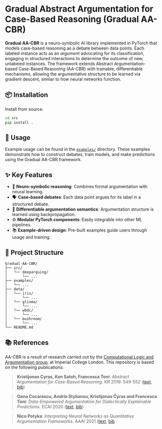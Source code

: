 # Gradual Abstract Argumentation for Case-Based Reasoning (Gradual AA-CBR)

**Gradual AA-CBR** is a neuro-symbolic AI library implemented in PyTorch that models case-based reasoning as a debate between data points. Each labeled instance acts as an *argument* advocating for its classification, engaging in structured interactions to determine the outcome of new, unlabeled instances. The framework extends Abstract Argumentation-based Case-Based Reasoning (AA-CBR) with trainable, differentiable mechanisms, allowing the argumentative structure to be learned via gradient descent, similar to how neural networks function.

## 📦 Installation

Install from source:

```bash
cd src
pip install .
```

## 🚀 Usage

Example usage can be found in the [`examples/`](../examples/) directory. These examples demonstrate how to construct debates, train models, and make predictions using the Gradual AA-CBR framework.

## ✨ Key Features

- 🧠 **Neuro-symbolic reasoning**: Combines formal argumentation with neural learning.
- 🗣️ **Case-based debates**: Each data point argues for its label in a structured debate.
- 🔁 **Differentiable argumentation semantics**: Argumentation structure is learned using backpropagation.
- ⚙️ **Modular PyTorch components**: Easily integrable into other ML pipelines.
- 📚 **Example-driven design**: Pre-built examples guide users through usage and training.

## 📂 Project Structure

```
Gradual-AA-CBR/
├── src/
│   └── deeparguing/
│       └── ...
├── examples/
│   └── ...
├── data/
│   └── iris/
│       └── ...
│   └── glioma/
│       └── ...
│   └── wbdc/
│       └── ...
│   └── mushroom/
│       └── ...
└── README.md
```



## 📚 References
AA-CBR is a result of research carried out by the [Computational Logic and Argumentation group](https://clarg.doc.ic.ac.uk/), at Imperial College London. This repository is based on the following publications:

[1]: https://dl.acm.org/doi/10.5555/3032027.3032100 (Kristijonas Cyras, Ken Satoh, Francesca Toni: Abstract Argumentation for Case-Based Reasoning. KR 2016: 549-552)
> **Kristijonas Cyras, Ken Satoh, Francesca Toni**: *Abstract Argumentation for Case-Based Reasoning*. KR 2016: 549-552
([text](https://dl.acm.org/doi/10.5555/3032027.3032100), [bib](https://dblp.org/rec/conf/kr/CyrasST16.html?view=bibtex))

[2]: https://doi.org/10.3233/FAIA200377 (Oana Cocarascu, Andria Stylianou, Kristijonas Čyras and Francesca Toni: Data-Empowered Argumentation for Dialectically Explainable Predictions. ECAI 2020)
>**Oana Cocarascu, Andria Stylianou, Kristijonas Čyras and Francesca Toni**: *Data-Empowered Argumentation for Dialectically Explainable Predictions*. ECAI 2020
([text](https://doi.org/10.3233/FAIA200377), [bib](https://dblp.org/rec/conf/ecai/CocarascuSCT20.html?view=bibtex))

[3]: https://doi.org/10.1609/aaai.v35i7.16801 (Nico Potyka)
>**Nico Potyka**: *Interpreting Neural Networks as Quantitative Argumentation Frameworks*. AAAI 2021
([text](https://ojs.aaai.org/index.php/AAAI/article/view/16801/16608),   [bib](https://dblp.org/rec/conf/aaai/Potyka21.html?view=bibtex)
